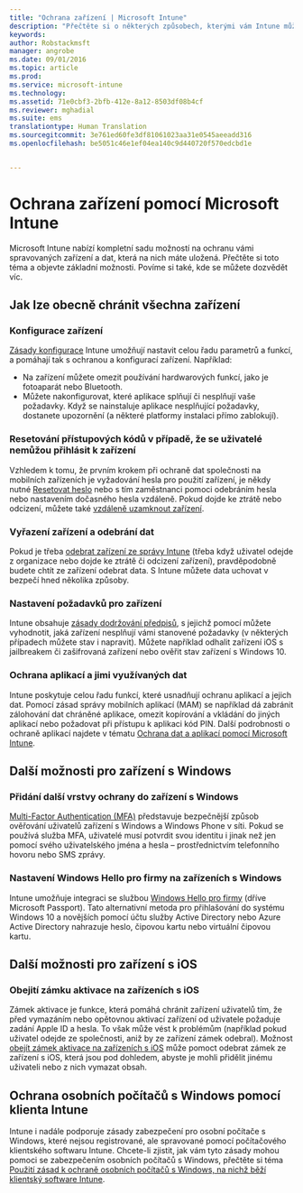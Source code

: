 ```yaml
---
title: "Ochrana zařízení | Microsoft Intune"
description: "Přečtěte si o některých způsobech, kterými vám Intune může pomoct chránit vaše zařízení před neoprávněným přístupem a dalšími hrozbami."
keywords: 
author: Robstackmsft
manager: angrobe
ms.date: 09/01/2016
ms.topic: article
ms.prod: 
ms.service: microsoft-intune
ms.technology: 
ms.assetid: 71e0cbf3-2bfb-412e-8a12-8503df08b4cf
ms.reviewer: mghadial
ms.suite: ems
translationtype: Human Translation
ms.sourcegitcommit: 3e761ed60fe3df81061023aa31e0545aeeadd316
ms.openlocfilehash: be5051c46e1ef04ea140c9d440720f570edcbd1e


---
```


# Ochrana zařízení pomocí Microsoft Intune

Microsoft Intune nabízí kompletní sadu možností na ochranu vámi spravovaných zařízení a dat, která na nich máte uložená. Přečtěte si toto téma a objevte základní možnosti. Povíme si také, kde se můžete dozvědět víc.

## Jak lze obecně chránit všechna zařízení

### Konfigurace zařízení
[Zásady konfigurace](manage-settings-and-features-on-your-devices-with-microsoft-intune-policies.md) Intune umožňují nastavit celou řadu parametrů a funkcí, a pomáhají tak s ochranou a konfigurací zařízení. Například:
- Na zařízení můžete omezit používání hardwarových funkcí, jako je fotoaparát nebo Bluetooth.
- Můžete nakonfigurovat, které aplikace splňují či nesplňují vaše požadavky. Když se nainstaluje aplikace nesplňující požadavky, dostanete upozornění (a některé platformy instalaci přímo zablokují).

### Resetování přístupových kódů v případě, že se uživatelé nemůžou přihlásit k zařízení
Vzhledem k tomu, že prvním krokem při ochraně dat společnosti na mobilních zařízeních je vyžadování hesla pro použití zařízení, je někdy nutné [Resetovat heslo](use-remote-lock-and-passcode-reset-in-microsoft-intune.md) nebo s tím zaměstnanci pomoci odebráním hesla nebo nastavením dočasného hesla vzdáleně. Pokud dojde ke ztrátě nebo odcizení, můžete také [vzdáleně uzamknout zařízení](use-remote-lock-and-passcode-reset-in-microsoft-intune.md).

### Vyřazení zařízení a odebrání dat
Pokud je třeba [odebrat zařízení ze správy Intune](retire-devices-from-microsoft-intune-management) (třeba když uživatel odejde z organizace nebo dojde ke ztrátě či odcizení zařízení), pravděpodobně budete chtít ze zařízení odebrat data. S Intune můžete data uchovat v bezpečí hned několika způsoby.

### Nastavení požadavků pro zařízení
Intune obsahuje [zásady dodržování předpisů](introduction-to-device-compliance-policies-in-microsoft-intune), s jejichž pomocí můžete vyhodnotit, jaká zařízení nesplňují vámi stanovené požadavky (v některých případech můžete stav i napravit). Můžete například odhalit zařízení iOS s jailbreakem či zašifrovaná zařízení nebo ověřit stav zařízení s Windows 10.

### Ochrana aplikací a jimi využívaných dat
Intune poskytuje celou řadu funkcí, které usnadňují ochranu aplikací a jejich dat. Pomocí zásad správy mobilních aplikací (MAM) se například dá zabránit zálohování dat chráněné aplikace, omezit kopírování a vkládání do jiných aplikací nebo požadovat při přístupu k aplikaci kód PIN. Další podrobnosti o ochraně aplikací najdete v tématu [Ochrana dat a aplikací pomocí Microsoft Intune](protect-apps-and-data-with-microsoft-intune).

## Další možnosti pro zařízení s Windows

### Přidání další vrstvy ochrany do zařízení s Windows
[Multi-Factor Authentication (MFA)](protect-windows-devices-with-multi-factor-authentication.md) představuje bezpečnější způsob ověřování uživatelů zařízení s Windows a Windows Phone v síti.  Pokud se používá služba MFA, uživatelé musí potvrdit svou identitu i jinak než jen pomocí svého uživatelského jména a hesla – prostřednictvím telefonního hovoru nebo SMS zprávy.

### Nastavení Windows Hello pro firmy na zařízeních s Windows
Intune umožňuje integraci se službou [Windows Hello pro firmy](control-microsoft-passport-settings-on-devices-with-microsoft-intune.md) (dříve Microsoft Passport). Tato alternativní metoda pro přihlašování do systému Windows 10 a novějších pomocí účtu služby Active Directory nebo Azure Active Directory nahrazuje heslo, čipovou kartu nebo virtuální čipovou kartu.

## Další možnosti pro zařízení s iOS

### Obejití zámku aktivace na zařízeních s iOS
Zámek aktivace je funkce, která pomáhá chránit zařízení uživatelů tím, že před vymazáním nebo opětovnou aktivací zařízení od uživatele požaduje zadání Apple ID a hesla. To však může vést k problémům (například pokud uživatel odejde ze společnosti, aniž by ze zařízení zámek odebral). Možnost [obejít zámek aktivace na zařízeních s iOS](help-protect-ios-devices-with-activation-lock-bypass-for-microsoft-intune.md) může pomoct odebrat zámek ze zařízení s iOS, která jsou pod dohledem, abyste je mohli přidělit jinému uživateli nebo z nich vymazat obsah.



## Ochrana osobních počítačů s Windows pomocí klienta Intune
Intune i nadále podporuje zásady zabezpečení pro osobní počítače s Windows, které nejsou registrované, ale spravované pomocí počítačového klientského softwaru Intune. Chcete-li zjistit, jak vám tyto zásady mohou pomoci se zabezpečením osobních počítačů s Windows, přečtěte si téma [Použití zásad k ochraně osobních počítačů s Windows, na nichž běží klientský software Intune](policies-to-protect-windows-pcs-in-microsoft-intune.md).



<!--HONumber=Sep16_HO1-->


